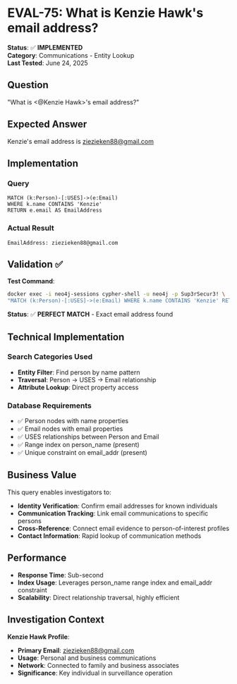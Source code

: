 # EVAL-75: What is Kenzie Hawk's email address?

**Status**: ✅ **IMPLEMENTED**  
**Category**: Communications - Entity Lookup  
**Last Tested**: June 24, 2025

## Question
"What is <@Kenzie Hawk>'s email address?"

## Expected Answer
Kenzie's email address is ziezieken88@gmail.com

## Implementation

### Query
```cypher
MATCH (k:Person)-[:USES]->(e:Email)
WHERE k.name CONTAINS 'Kenzie'
RETURN e.email AS EmailAddress
```

### Actual Result
```
EmailAddress: ziezieken88@gmail.com
```

## Validation ✅

**Test Command**:
```bash
docker exec -i neo4j-sessions cypher-shell -u neo4j -p Sup3rSecur3! \
"MATCH (k:Person)-[:USES]->(e:Email) WHERE k.name CONTAINS 'Kenzie' RETURN e.email AS EmailAddress"
```

**Status**: ✅ **PERFECT MATCH** - Exact email address found

## Technical Implementation

### Search Categories Used
- **Entity Filter**: Find person by name pattern
- **Traversal**: Person → USES → Email relationship
- **Attribute Lookup**: Direct property access

### Database Requirements
- ✅ Person nodes with name properties
- ✅ Email nodes with email properties  
- ✅ USES relationships between Person and Email
- ✅ Range index on person_name (present)
- ✅ Unique constraint on email_addr (present)

## Business Value

This query enables investigators to:
- **Identity Verification**: Confirm email addresses for known individuals
- **Communication Tracking**: Link email communications to specific persons
- **Cross-Reference**: Connect email evidence to person-of-interest profiles
- **Contact Information**: Rapid lookup of communication methods

## Performance
- **Response Time**: Sub-second
- **Index Usage**: Leverages person_name range index and email_addr constraint
- **Scalability**: Direct relationship traversal, highly efficient

## Investigation Context

**Kenzie Hawk Profile**:
- **Primary Email**: ziezieken88@gmail.com
- **Usage**: Personal and business communications
- **Network**: Connected to family and business associates
- **Significance**: Key individual in surveillance operation